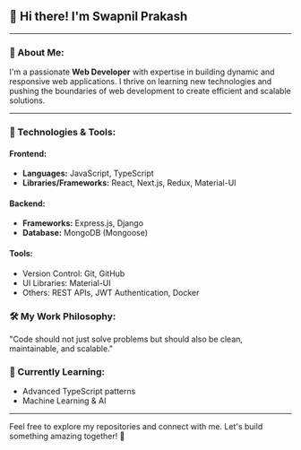 ## 👋 Hi there! I'm **Swapnil Prakash**

---

### 🚀 About Me:
I'm a passionate **Web Developer** with expertise in building dynamic and responsive web applications. I thrive on learning new technologies and pushing the boundaries of web development to create efficient and scalable solutions.

---

### 🔧 Technologies & Tools:

#### Frontend:
- **Languages:** JavaScript, TypeScript
- **Libraries/Frameworks:** React, Next.js, Redux, Material-UI

#### Backend:
- **Frameworks:** Express.js, Django
- **Database:** MongoDB (Mongoose)

#### Tools:
- Version Control: Git, GitHub
- UI Libraries: Material-UI
- Others: REST APIs, JWT Authentication, Docker

### 🛠️ My Work Philosophy:
"Code should not just solve problems but should also be clean, maintainable, and scalable."

### 🌱 Currently Learning:
- Advanced TypeScript patterns
- Machine Learning & AI

---

Feel free to explore my repositories and connect with me. Let's build something amazing together! 🚀
